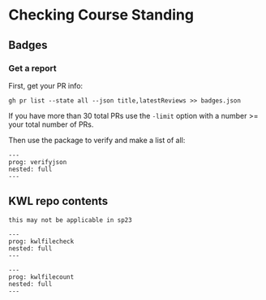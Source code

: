 # Checking Course Standing


## Badges 



### Get a report

First, get your PR info: 
```
gh pr list --state all --json title,latestReviews >> badges.json
```

If you have more than 30 total PRs use the `-limit` option with a number >= your total number of PRs.

Then use the package to verify and make a list of all: 

```{click} badges:process_badges
---
prog: verifyjson
nested: full
---
```


## KWL repo contents 

```{warning}
this may not be applicable in sp23
```

```{click} kwltracking:get_file_list
---
prog: kwlfilecheck
nested: full
---
```

```{click} kwltracking:count_files
---
prog: kwlfilecount
nested: full
---
```
